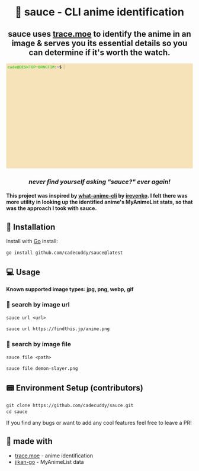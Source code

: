 <h1 align="center"> 🥫 sauce - CLI anime identification

<h2 align="center"> sauce uses <a href="https://soruly.github.io/trace.moe-api/#/">trace.moe</a> to identify the anime in an image & serves you its essential details so you can determine if it's worth the watch. </h2>

<p align="center">
  <img src="https://github.com/cadecuddy/sauce/blob/main/resources/demo.gif" alt="demo" />
</p>

<h3 align="center"> <i>never find yourself asking <b>"sauce?"</b> ever again!</i>

#### This project was inspired by [what-anime-cli](https://github.com/irevenko/what-anime-cli/) by [irevenko](https://github.com/irevenko). I felt there was more utility in looking up the identified anime's MyAnimeList stats, so that was the approach I took with sauce. 

## 🔧 Installation

Install with [Go](https://go.dev/) install:
```bash
go install github.com/cadecuddy/sauce@latest
```

## 💻 Usage
**Known supported image types: jpg, png, webp, gif**

### 🔗 search by image url
`sauce url <url>`
```bash
sauce url https://findthis.jp/anime.png
```

### 📂 search by image file
`sauce file <path>`
```bash
sauce file demon-slayer.png
```

## 📟 Environment Setup (contributors)

`git clone https://github.com/cadecuddy/sauce.git` <br>
`cd sauce` <br>

If you find any bugs or want to add any cool features feel free to leave a PR!

## 🤝 made with
* [trace.moe](https://soruly.github.io/trace.moe-api/#/) - anime identification
* [jikan-go](https://github.com/darenliang/jikan-go) - MyAnimeList data
